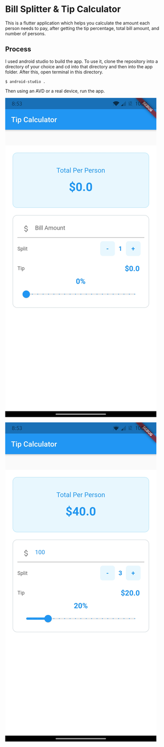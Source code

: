 # Bill Splitter & Tip Calculator

This is a flutter application which helps you calculate the amount each person needs to pay, after getting the tip percentage, total bill amount, and number of persons.

## Process

I used android studio to build the app. To use it, clone the repository into a directory of your choice and cd into that directory and then into the app folder.
After this, open terminal in this directory.
```
$ android-studio .
```
Then using an AVD or a real device, run the app.

![App Page](https://github.com/vedaantBali/billSplitter/blob/master/Screenshot_20210408-085313.jpg)

![Example Input](https://github.com/vedaantBali/billSplitter/blob/master/Screenshot_20210408-085328.jpg)


